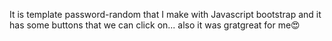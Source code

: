 It is template password-random that I make with Javascript bootstrap and it has some buttons that we can click on... also it was gratgreat for me😍 
